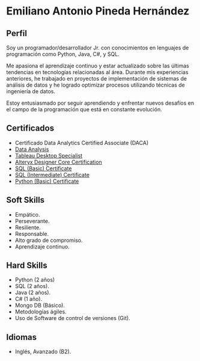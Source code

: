 # Emiliano Antonio Pineda Hernández

## Perfil
Soy un programador/desarrollador Jr. con conocimientos en lenguajes de programación como Python, Java, C#, y SQL.

Me apasiona el aprendizaje continuo y estar actualizado sobre las últimas tendencias en tecnologías relacionadas al área. Durante mis experiencias anteriores, he trabajado en proyectos de implementación de sistemas de análisis de datos y he logrado optimizar procesos utilizando técnicas de ingeniería de datos. 

Estoy entusiasmado por seguir aprendiendo y enfrentar nuevos desafíos en el campo de la programación que está en constante evolución.


## Certificados
 - Certificado Data Analytics Certified Associate (DACA)
 - [Data Analysis](https://www.credly.com/badges/03f376cf-1f5d-4b9f-89df-55ce8abd0c66?source=linked_in_profile)
 - [Tableau Desktop Specialist](https://www.credly.com/badges/1a27b242-bbdc-4a83-8195-78a822a4de05/linked_in_profile)
 - [Alteryx Designer Core Certification](https://www.credly.com/badges/ce94eda8-c528-420c-8067-5d98c6d88837/linked_in_profile)
 - [SQL (Basic) Certificate](https://www.hackerrank.com/certificates/43e06be8208a)
 - [SQL (Intermediate) Certificate](https://www.hackerrank.com/certificates/c0a5c81b0165)
 - [Python (Basic) Certificate](https://www.hackerrank.com/certificates/2ce8f3cb0062)


## Soft Skills
 - Empático.
 - Perseverante.
 - Resiliente.
 - Responsable.
 - Alto grado de compromiso.
 - Aprendizaje continuo.


## Hard Skills
 - Python (2 años)
 - SQL (2 años).
 - Java (2 años).
 - C# (1 año).
 - Mongo DB (Básico).
 - Metodologías ágiles.
 - Uso de Software de control de versiones (Git).

## Idiomas
 - Inglés, Avanzado (B2).
